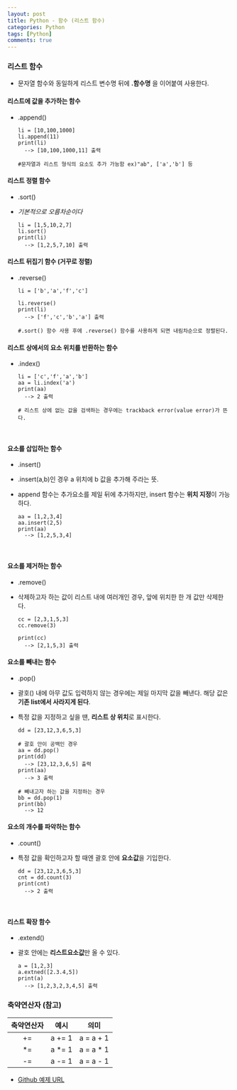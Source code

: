 ```yaml
---
layout: post
title: Python - 함수 (리스트 함수)
categories: Python
tags: [Python]
comments: true
---
```




### 리스트 함수

- 문자열 함수와 동일하게 리스트 변수명 뒤에 **.함수명** 을 이어붙여 사용한다.



#### 리스트에 값을 추가하는 함수

- .append()

  ```
  li = [10,100,1000]
  li.append(11)
  print(li)
  	--> [10,100,1000,11] 출력

  #문자열과 리스트 형식의 요소도 추가 가능함 ex)"ab", ['a','b'] 등
  ```



#### 리스트 정렬 함수

- .sort()

- *기본적으로 오름차순이다*

  ```
  li = [1,5,10,2,7]
  li.sort()
  print(li)
  	--> [1,2,5,7,10] 출력
  ```



#### 리스트 뒤집기 함수 (거꾸로 정렬)

- .reverse()

  ```
  li = ['b','a','f','c']

  li.reverse()
  print(li)
  	--> ['f','c','b','a'] 출력
  	
  #.sort() 함수 사용 후에 .reverse() 함수를 사용하게 되면 내림차순으로 정렬된다.
  ```



#### 리스트 상에서의 요소 위치를 반환하는 함수

- .index()

  ```
  li = ['c','f','a','b']
  aa = li.index('a')
  print(aa)
  	--> 2 출력

  # 리스트 상에 없는 값을 검색하는 경우에는 trackback error(value error)가 뜬다.
  ```

  ​

#### 요소를 삽입하는 함수 

- .insert()

- .insert(a,b)인 경우 a 위치에 b 값을 추가해 주라는 뜻.

- append 함수는 추가요소를 제일 뒤에 추가하지만, insert 함수는 **위치 지정**이 가능하다.

  ```
  aa = [1,2,3,4]
  aa.insert(2,5)
  print(aa)
  	--> [1,2,5,3,4]
  ```

  ​

#### 요소를 제거하는 함수 

- .remove()

- 삭제하고자 하는 값이 리스트 내에 여러개인 경우, 앞에 위치한 한 개 값만 삭제한다. 

  ```
  cc = [2,3,1,5,3]
  cc.remove(3)

  print(cc)
  	--> [2,1,5,3] 출력
  ```



#### 요소를 빼내는 함수 

- .pop()

- 괄호() 내에 아무 값도 입력하지 않는 경우에는 제일 마지막 값을 빼낸다. 해당 값은 **기존 list에서 사라지게 된다**.

- 특정 값을 지정하고 싶을 땐, **리스트 상 위치**로 표시한다.

  ````
  dd = [23,12,3,6,5,3]

  # 괄호 안이 공백인 경우
  aa = dd.pop()
  print(dd)
  	--> [23,12,3,6,5] 출력
  print(aa)
  	--> 3 출력 

  # 빼내고자 하는 값을 지정하는 경우
  bb = dd.pop(1)
  print(bb)
  	--> 12
  ````



#### 요소의 개수를 파악하는 함수

- .count()

- 특정 값을 확인하고자 할 때엔 괄호 안에 **요소값**을 기입한다.

  ```
  dd = [23,12,3,6,5,3]
  cnt = dd.count(3)
  print(cnt)
  	--> 2 출력
  ```

  ​

#### 리스트 확장 함수

- .extend()

- 괄호 안에는 **리스트요소값**만 올 수 있다.

  ```
  a = [1,2,3]
  a.extned([2.3.4,5])
  print(a)
  	--> [1,2,3,2,3,4,5] 출력
  ```



### 축약연산자 (참고)

| 축약연산자 |  예시   |   의미    |
| :--------: | :-----: | :-------: |
|     +=     | a += 1  | a = a + 1 |
|     *=     | a  *= 1 | a = a * 1 |
|     -=     | a -= 1  | a = a - 1 |



- [Github 예제 URL](https://github.com/DongmeeKim/Python-Study/blob/master/fucntion/list.py)

